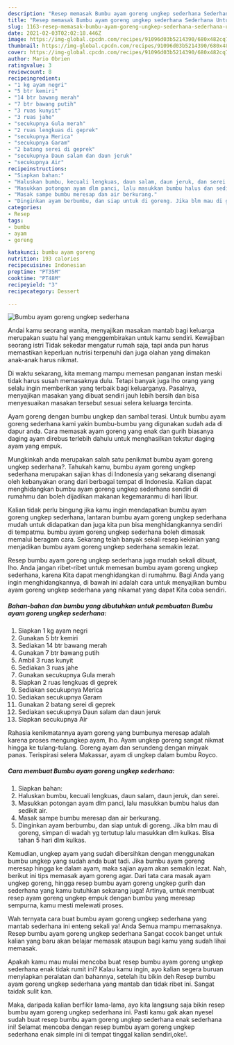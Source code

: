 ```yaml
---
description: "Resep memasak Bumbu ayam goreng ungkep sederhana Sederhana Untuk Jualan"
title: "Resep memasak Bumbu ayam goreng ungkep sederhana Sederhana Untuk Jualan"
slug: 1163-resep-memasak-bumbu-ayam-goreng-ungkep-sederhana-sederhana-untuk-jualan
date: 2021-02-03T02:02:18.446Z
image: https://img-global.cpcdn.com/recipes/91096d03b5214390/680x482cq70/bumbu-ayam-goreng-ungkep-sederhana-foto-resep-utama.jpg
thumbnail: https://img-global.cpcdn.com/recipes/91096d03b5214390/680x482cq70/bumbu-ayam-goreng-ungkep-sederhana-foto-resep-utama.jpg
cover: https://img-global.cpcdn.com/recipes/91096d03b5214390/680x482cq70/bumbu-ayam-goreng-ungkep-sederhana-foto-resep-utama.jpg
author: Mario Obrien
ratingvalue: 3
reviewcount: 8
recipeingredient:
- "1 kg ayam negri"
- "5 btr kemiri"
- "14 btr bawang merah"
- "7 btr bawang putih"
- "3 ruas kunyit"
- "3 ruas jahe"
- "secukupnya Gula merah"
- "2 ruas lengkuas di geprek"
- "secukupnya Merica"
- "secukupnya Garam"
- "2 batang serei di geprek"
- "secukupnya Daun salam dan daun jeruk"
- "secukupnya Air"
recipeinstructions:
- "Siapkan bahan:"
- "Haluskan bumbu, kecuali lengkuas, daun salam, daun jeruk, dan serei."
- "Masukkan potongan ayam dlm panci, lalu masukkan bumbu halus dan sedikit air."
- "Masak sampe bumbu meresap dan air berkurang."
- "Dinginkan ayam berbumbu, dan siap untuk di goreng. Jika blm mau di goreng, simpan di wadah yg tertutup lalu masukkan dlm kulkas. Bisa tahan 5 hari dlm kulkas."
categories:
- Resep
tags:
- bumbu
- ayam
- goreng

katakunci: bumbu ayam goreng 
nutrition: 193 calories
recipecuisine: Indonesian
preptime: "PT35M"
cooktime: "PT48M"
recipeyield: "3"
recipecategory: Dessert

---
```



![Bumbu ayam goreng ungkep sederhana](https://img-global.cpcdn.com/recipes/91096d03b5214390/680x482cq70/bumbu-ayam-goreng-ungkep-sederhana-foto-resep-utama.jpg)

Andai kamu seorang wanita, menyajikan masakan mantab bagi keluarga merupakan suatu hal yang menggembirakan untuk kamu sendiri. Kewajiban seorang istri Tidak sekedar mengatur rumah saja, tapi anda pun harus memastikan keperluan nutrisi terpenuhi dan juga olahan yang dimakan anak-anak harus nikmat.

Di waktu  sekarang, kita memang mampu memesan panganan instan meski tidak harus susah memasaknya dulu. Tetapi banyak juga lho orang yang selalu ingin memberikan yang terbaik bagi keluarganya. Pasalnya, menyajikan masakan yang dibuat sendiri jauh lebih bersih dan bisa menyesuaikan masakan tersebut sesuai selera keluarga tercinta. 

Ayam goreng dengan bumbu ungkep dan sambal terasi. Untuk bumbu ayam goreng sederhana kami yakin bumbu-bumbu yang digunakan sudah ada di dapur anda. Cara memasak ayam goreng yang enak dan gurih biasanya daging ayam direbus terlebih dahulu untuk menghasilkan tekstur daging ayam yang empuk.

Mungkinkah anda merupakan salah satu penikmat bumbu ayam goreng ungkep sederhana?. Tahukah kamu, bumbu ayam goreng ungkep sederhana merupakan sajian khas di Indonesia yang sekarang disenangi oleh kebanyakan orang dari berbagai tempat di Indonesia. Kalian dapat menghidangkan bumbu ayam goreng ungkep sederhana sendiri di rumahmu dan boleh dijadikan makanan kegemaranmu di hari libur.

Kalian tidak perlu bingung jika kamu ingin mendapatkan bumbu ayam goreng ungkep sederhana, lantaran bumbu ayam goreng ungkep sederhana mudah untuk didapatkan dan juga kita pun bisa menghidangkannya sendiri di tempatmu. bumbu ayam goreng ungkep sederhana boleh dimasak memalui beragam cara. Sekarang telah banyak sekali resep kekinian yang menjadikan bumbu ayam goreng ungkep sederhana semakin lezat.

Resep bumbu ayam goreng ungkep sederhana juga mudah sekali dibuat, lho. Anda jangan ribet-ribet untuk memesan bumbu ayam goreng ungkep sederhana, karena Kita dapat menghidangkan di rumahmu. Bagi Anda yang ingin menghidangkannya, di bawah ini adalah cara untuk menyajikan bumbu ayam goreng ungkep sederhana yang nikamat yang dapat Kita coba sendiri.

<!--inarticleads1-->

##### Bahan-bahan dan bumbu yang dibutuhkan untuk pembuatan Bumbu ayam goreng ungkep sederhana:

1. Siapkan 1 kg ayam negri
1. Gunakan 5 btr kemiri
1. Sediakan 14 btr bawang merah
1. Gunakan 7 btr bawang putih
1. Ambil 3 ruas kunyit
1. Sediakan 3 ruas jahe
1. Gunakan secukupnya Gula merah
1. Siapkan 2 ruas lengkuas di geprek
1. Sediakan secukupnya Merica
1. Sediakan secukupnya Garam
1. Gunakan 2 batang serei di geprek
1. Sediakan secukupnya Daun salam dan daun jeruk
1. Siapkan secukupnya Air


Rahasia kenikmatannya ayam goreng yang bumbunya meresap adalah karena proses mengungkep ayam, lho. Ayam ungkep goreng sangat nikmat hingga ke tulang-tulang. Goreng ayam dan serundeng dengan minyak panas. Terispirasi selera Makassar, ayam di ungkep dalam bumbu Royco. 

<!--inarticleads2-->

##### Cara membuat Bumbu ayam goreng ungkep sederhana:

1. Siapkan bahan:
1. Haluskan bumbu, kecuali lengkuas, daun salam, daun jeruk, dan serei.
1. Masukkan potongan ayam dlm panci, lalu masukkan bumbu halus dan sedikit air.
1. Masak sampe bumbu meresap dan air berkurang.
1. Dinginkan ayam berbumbu, dan siap untuk di goreng. Jika blm mau di goreng, simpan di wadah yg tertutup lalu masukkan dlm kulkas. Bisa tahan 5 hari dlm kulkas.


Kemudian, ungkep ayam yang sudah dibersihkan dengan menggunakan bumbu ungkep yang sudah anda buat tadi. Jika bumbu ayam goreng meresap hingga ke dalam ayam, maka sajian ayam akan semakin lezat. Nah, berikut ini tips memasak ayam goreng agar. Dari tata cara masak ayam ungkep goreng, hingga resep bumbu ayam goreng ungkep gurih dan sederhana yang kamu butuhkan sekarang juga! Artinya, untuk membuat resep ayam goreng ungkep empuk dengan bumbu yang meresap sempurna, kamu mesti melewati proses. 

Wah ternyata cara buat bumbu ayam goreng ungkep sederhana yang mantab sederhana ini enteng sekali ya! Anda Semua mampu memasaknya. Resep bumbu ayam goreng ungkep sederhana Sangat cocok banget untuk kalian yang baru akan belajar memasak ataupun bagi kamu yang sudah lihai memasak.

Apakah kamu mau mulai mencoba buat resep bumbu ayam goreng ungkep sederhana enak tidak rumit ini? Kalau kamu ingin, ayo kalian segera buruan menyiapkan peralatan dan bahannya, setelah itu bikin deh Resep bumbu ayam goreng ungkep sederhana yang mantab dan tidak ribet ini. Sangat taidak sulit kan. 

Maka, daripada kalian berfikir lama-lama, ayo kita langsung saja bikin resep bumbu ayam goreng ungkep sederhana ini. Pasti kamu gak akan nyesel sudah buat resep bumbu ayam goreng ungkep sederhana enak sederhana ini! Selamat mencoba dengan resep bumbu ayam goreng ungkep sederhana enak simple ini di tempat tinggal kalian sendiri,oke!.

